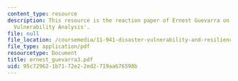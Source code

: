 ```yaml
---
content_type: resource
description: This resource is the reaction paper of Ernest Guevarra on the topic 'Community
  Vulnerability Analysis'.
file: null
file_location: /coursemedia/11-941-disaster-vulnerability-and-resilience-spring-2005/95c729621b7172e22ed2719aa676598b_ernest_guevarra3.pdf
file_type: application/pdf
resourcetype: Document
title: ernest_guevarra3.pdf
uid: 95c72962-1b71-72e2-2ed2-719aa676598b
---
```


